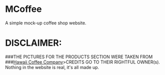 # MCoffee

A simple mock-up coffee shop website.


# DISCLAIMER: 
###THE PICTURES FOR THE PRODUCTS SECTION WERE TAKEN FROM 
###[Hawaii Coffee Company](https://www.hawaiicoffeecompany.com/)>CREDITS GO TO THEIR RIGHTFUL OWNER(s).
Nothing in the website is real, it's all made up.
